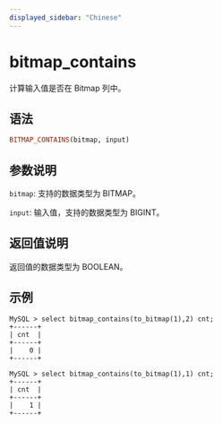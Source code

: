 ```yaml
---
displayed_sidebar: "Chinese"
---
```


# bitmap_contains



计算输入值是否在 Bitmap 列中。

## 语法

```Haskell
BITMAP_CONTAINS(bitmap, input)
```

## 参数说明

`bitmap`: 支持的数据类型为 BITMAP。

`input`: 输入值，支持的数据类型为 BIGINT。

## 返回值说明

返回值的数据类型为 BOOLEAN。

## 示例

```Plain Text
MySQL > select bitmap_contains(to_bitmap(1),2) cnt;
+------+
| cnt  |
+------+
|    0 |
+------+

MySQL > select bitmap_contains(to_bitmap(1),1) cnt;
+------+
| cnt  |
+------+
|    1 |
+------+
```
